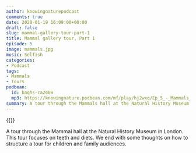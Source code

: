 ```yaml
---
author: knowingnaturepodcast
comments: true
date: 2020-01-19 16:09:00+00:00
draft: false
slug: mammal-gallery-tour-part-1
title: Mammal gallery tour, Part 1
episode: 5
image: mammals.jpg
music: Selfish
categories:
- Podcast
tags:
- Mammals
- Tours
podbean:
  id: baqhs-ca2608
  mp3: https://knowingnature.podbean.com/mf/play/hj2wxq/Ep_5_-_Mammals_tour.mp3
summary: A tour through the Mammals hall at the Natural History Museum in London with info on teeth and diets. Discussion on planning tours/lessons for younger audiences and tips for getting the most out of a museum visit.
---
```


{{<podcast-player>}}

A tour through the Mammal hall at the Natural History Museum in London. This
tour focuses on teeth and diets. We end with some thoughts on how to structure
a tour for children and family audiences.
